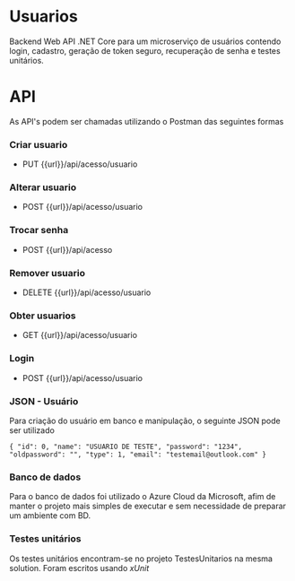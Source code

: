 # Usuarios
Backend Web API .NET Core para um microserviço de usuários contendo login, cadastro, geração de token seguro, recuperação de senha e testes unitários.

# API
As API's podem ser chamadas utilizando o Postman das seguintes formas

### Criar usuario
- PUT {{url}}/api/acesso/usuario
### Alterar usuario
- POST {{url}}/api/acesso/usuario
### Trocar senha
- POST {{url}}/api/acesso
### Remover usuario
- DELETE {{url}}/api/acesso/usuario
### Obter usuarios
- GET {{url}}/api/acesso/usuario
### Login
- POST {{url}}/api/acesso/usuario

### JSON - Usuário
Para criação do usuário em banco e manipulação, o seguinte JSON pode ser utilizado

`{
  "id": 0,
  "name": "USUARIO DE TESTE",
  "password": "1234",
  "oldpassword": "",
  "type": 1,
  "email": "testemail@outlook.com"
}`

### Banco de dados
Para o banco de dados foi utilizado o Azure Cloud da Microsoft, afim de manter o projeto mais simples de executar e sem necessidade de preparar um ambiente com BD.

### Testes unitários
Os testes unitários encontram-se no projeto TestesUnitarios na mesma solution. Foram escritos usando *xUnit*
